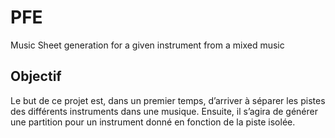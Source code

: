 # PFE
Music Sheet generation for a given instrument from a mixed music

## Objectif
Le but de ce projet est, dans un premier temps, d’arriver à séparer les pistes des différents instruments dans une musique. Ensuite, il s’agira de générer une partition pour un instrument donné en fonction de la piste isolée.
